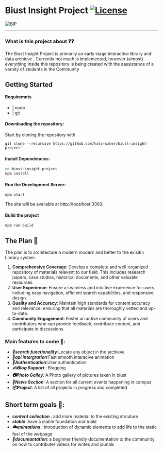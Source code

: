 # Biust Insight Project [![License](https://img.shields.io/github/license/TheCherno/Hazel.svg)](https://github.com/TheCherno/Hazel/blob/master/LICENSE)

![BIP](/logo.svg "biust-insight-project")
***
### What is this project about ❓❓ 

The Biust Insight Project is primarily an early stage interactive library and data archieve . Currently not much is implemented, however (almost) everything inside this repository is being created with the aassistance of a variety of students in the Community 



## Getting Started
#### Requiremnts
- | node
- | git 


#### Downloading the repository:

Start by cloning the repository with
```
git clone --recursive https://github.com/halo-saber/biust-insight-project`
```
#### Install Dependencies:
```bash
cd biust-insight-project
npm install
```

#### Run the Development Server:
```bash
npm start
```
The site will be available at http://localhost:3000.

#### Build the project
```bash
npm run build
```

## The Plan 📜
The plan is to architecture a modern modern and better to the exisitin Library system
1. **Comprehensive Coverage**: Develop a complete and well-organized repository of materials relevant to our field. This includes research papers, case studies, historical documents, and other valuable resources.
2. **User Experience**: Ensure a seamless and intuitive experience for users, including easy navigation, efficient search capabilities, and responsive design.
3. **Quality and Accuracy**: Maintain high standards for content accuracy and relevance, ensuring that all materials are thoroughly vetted and up-to-date.
4. **Community Engagement**: Foster an active community of users and contributors who can provide feedback, contribute content, and participate in discussions.

### Main features to come 🚩:
- ***🔎search functionality***:Locate any object in the archieve
- ***📂api intergration***:Fast smooth interacive animation
- ***🔑Authentication***:User authentication
- ***✍Blog Support*** : Blogging
- ***📷Photo Galley***: A Photo gallery of pictures taken in biust
- ***📰News Section***: A section for all current events happening in campus
- ***📦Project***: A list of all projects in progress and completed

## Short term goals 🚩:
- ***content collection*** : add more material to the existing  strcuture
- ***stable*** :have a stable foundation and build
- ***🌥animations*** : introduction of dynamic elements to add  life to the static feel of the webpage
- ***📗documantation***: a beginner friendly documentation to the community  on how to contribute/ videos for writes and jounals
